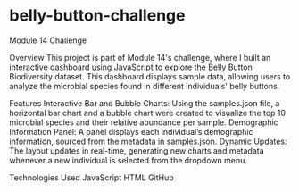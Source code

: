 # belly-button-challenge
Module 14 Challenge 

Overview
This project is part of Module 14's challenge, where I built an interactive dashboard using JavaScript to explore the Belly Button Biodiversity dataset. This dashboard displays sample data, allowing users to analyze the microbial species found in different individuals' belly buttons.

Features
Interactive Bar and Bubble Charts: Using the samples.json file, a horizontal bar chart and a bubble chart were created to visualize the top 10 microbial species and their relative abundance per sample.
Demographic Information Panel: A panel displays each individual’s demographic information, sourced from the metadata in samples.json.
Dynamic Updates: The layout updates in real-time, generating new charts and metadata whenever a new individual is selected from the dropdown menu.

Technologies Used
JavaScript 
HTML
GitHub
